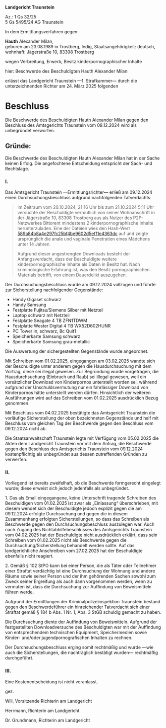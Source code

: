 **Landgericht Traunstein**

Az.: 1 Qs 32/25  
5 Gs 5495/24 AG Traunstein

In dem Ermittlungsverfahren gegen

**Hauth** Alexander Milan,  
geboren am 23.08.1989 in Trostberg, ledig,
Staatsangehörigkeit: deutsch,
wohnhaft: Jägerstraße 10, 83308 Trostberg

wegen Verbreitung, Erwerb, Besitz kinderpornographischer Inhalte

hier: Beschwerde des Beschuldigten Hauth Alexander Milan

erlässt das Landgericht Traunstein —1. Strafkammer—
durch die unterzeichnenden Richter am 24. März 2025 folgenden

# Beschluss

Die Beschwerde des Beschuldigten Hauth Alexander Milan
gegen den Beschluss des Amtsgerichts Traunstein vom 09.12.2024
wird als unbegründet verworfen.

## Gründe:

Die Beschwerde des Beschuldigten Hauth Alexander Milan hat in der Sache keinen Erfolg.
Die angefochtene Entscheidung entspricht der Sach- und Rechtslage.

### I.

Das Amtsgericht Traunstein —Ermittlungsrichter—
erließ am 09.12.2024 einen Durchsuchungsbeschluss
aufgrund nachfolgenden Tatverdachts:

<blockquote>

Im Zeitraum vom 20.10.2024, 21:16 Uhr bis zum 21.10.2024 5:11 Uhr versuchte der Beschuldigte
vermutlich von seiner Wohnanschrift in der Jägerstraße 10, 83308 Trostberg aus
als Nutzer des P2P-Netzwerkes Bittorent mindestens 2 kinderpornographische Inhalte herunterzuladen.
Eine der Dateien wies den Hash-Wert
[589a84b8a4e297fc25bf4be9602d5ef11e4363dc](https://btdig.com/589a84b8a4e297fc25bf4be9602d5ef11e4363dc)
auf und zeigte ursprünglich die anale und
vaginale Penetration eines Mädchens unter 14 Jahren.

Aufgrund dieser angestrengten Downloads besteht der Anfangsverdacht,
dass der Beschuldigte weitere kinderpornographische Inhalte als Daten in Besitz hat.
Nach kriminologische Erfahrung ist,
was den Besitz pornographischen Materials betrifft,
von einem Dauerdelikt auszugehen.

</blockquote>

Der Durchsuchungsbeschluss wurde am 09.12.2024 vollzogen
und führte zur Sicherstellung nachfolgender Gegenstände:

- Handy Gigaset schwarz <!-- Gigaset GS110, Neupreis 80 Euro, https://geizhals.de/gigaset-gs110-titanium-grey-s30853-h1512-r101-a2094363.html -->
- Handy Samsung <!-- Samsung Galaxy S3, Neupreis 150 Euro, https://geizhals.de/samsung-galaxy-s3-i9300-16gb-blau-a772297.html -->
- Festplatte Fujitsu/Siemens Silber mit Netzteil <!-- Nur das Gehäuse ist von Fujitsu/Siemens, aber ich hab keine Ahnung welche Festplatte da drin war... vielleicht eine 4TB oder 8TB HDD, also Neupreis circa 100 Euro -->
- Laptop schwarz mit Netzteil <!-- One.de Gaming Laptop, Neupreis 1200 Euro -->
- Festplatte Seagate 4 TB ZFN1TDWM <!-- Seagate BarraCuda Compute 4TB, Neupreis 80 Euro, https://geizhals.de/seagate-barracuda-compute-4tb-st4000dm004-a1627258.html -->
- Festplatte Wester Digital 4 TB WX52D602HUNR <!-- Western Digital WD Blue 4TB, Neupreis: 90 Euro, Serial Number: WX52D602HUNR, Model Number: WD40EZAZ-00SF3B0, https://geizhals.de/western-digital-wd-blue-4tb-wd40ezax-a2858191.html -->
- PC Tower in, schwarz, Bc Quit1 <!-- "Bc Quit1" = "be quiet!" Netzteil, Gaming Desktop PC, gebraucht von eBay für circa 600 Euro, Neupreis circa 1200 Euro. In diesem Rechner waren auch meine 2 Haupt-Festplatten, die hab ich zusätzlich eingebaut: 2x Seagate BarraCuda Compute 8TB, Neupreis 2x 140 Euro, https://geizhals.de/seagate-barracuda-compute-8tb-st8000dm004-a1627294.html. Also insgesamt: Neupreis circa 1500 Euro -->
- Speicherkarte Samsung schwarz <!-- microSD card? -->
- Speicherkarte Samsung grau-metallic <!-- microSD card? -->

<!-- Summe: 80 + 150 + 100 + 1200 + 80 + 90 + 1500 = 3200 Euro -->

<!--
One.de Gaming Laptop, Neupreis 1200 Euro
systemhersteller: one.de
product code: 25024
SN: 2022819
hersteller: Clevo
model: NH55HP
SN: NKNH55HPQ001I00124
Modell: Clevo NH55HPQ
CPU: Intel Core i7-11800H (8 Cores / 16 Threads) 2.30GHz (Turbo 4.6 GHz)
RAM: 16GB DDR4
Display: 15.6” LED Full-HD 1920×1080 144Hz matt
GPU: NVIDIA GeForce GTX-3060 6GB DDR6
Akku: 47Wh Lithium-Ion
Netzteil: 180W AC Adapter 100~240V
defekt nach Bauarbeiten am Stromnetz
aber Stadtwerke Trostberg leugnen ihre Täterschaft
und verweigern die Meldung an ihre Versicherung...
vielleicht gehe ich damit zum Zivilgericht
weil Stromnetzbetreiber haften für solche Schäden
-->

Die Auswertung der sichergestellten Gegenstände wurde angeordnet.

<!--
diese "Auswertung" wird circa 2 Jahre dauern
und danach bleiben alle meine Sachen bei den Bullen
weil es könnten vielleicht irgendwo noch Kinderpornos drauf sein...
und eine Entschädigung (3000 Euro!!) kriege ich auch nicht.
Also das ist eine legale Sabotage gegen meine Arbeit.
.
Das Problem ist:
Die meisten Leute (80 bis 90%) schalten ihr Hirn aus
sobald das Stichwort "Kinderpornos" gefallen ist...
weil was ist wichtiger als "die Kinder retten"?
Mit den Beweisen nimmt man es dann nicht mehr so genau...
ganz ähnlich wie beim Stichwort "psychisch krank"
da schalten die Idioten auch ihr Hirn aus
und bleiben hängen auf "der muss weg, der muss weg, ..."
-->

Mit Schreiben vom 01.02.2025, eingegangen am 03.02.2025 wandte sich der Beschuldigte unter
anderem gegen die Hausdurchsuchung mit dem Vortrag, diese sei illegal gewesen.
Zur Begründung wurde vorgetragen, die Hausdurchsuchung (Einbruch und Raub) sei illegal gewesen,
weil ein vorsätzlicher Download von Kinderpornos unterstellt worden sei,
während aufgrund der Unschuldsvermutung
nur ein fahrlässiger Download von Kinderpornos hätte unterstellt werden dürfen.
Hinsichtlich der weiteren Ausführungen
wird auf das Schreiben vom 01.02.2025 ausdrücklich Bezug genommen.

Mit Beschluss vom 04.02.2025 bestätigte das Amtsgericht Traunstein
die vorläufige Sicherstellung der oben bezeichneten Gegenstände
und half mit Beschluss vom gleichen Tag
der Beschwerde gegen den Beschluss vom 09.12.2024 nicht ab.

Die Staatsanwaltschaft Traunstein legte mit Verfügung vom 05.02.2025
die Akten dem Landgericht Traunstein vor
mit dem Antrag, die Beschwerde gegen den Beschluss des Amtsgerichts Traunstein vom 09.12.2024
kostenpflichtig als unbegründet aus dessen zutreffenden Gründen zu verwerfen.

### II.

Vorliegend ist bereits zweifelhaft, ob die Beschwerde formgerecht eingelegt wurde;
diese erweist sich jedoch jedenfalls als unbegründet.

1\. Das als Email eingegangene, keine Unterschrift tragende Schreiben des Beschuldigen vom 01.02.2025
ist zwar als „Einlassung“ überschrieben,
mit diesem wendet sich der Beschuldigte jedoch
explizit gegen die am 09.12.2024 erfolgte Durchsuchung
und gegen die in diesem Zusammenhang erfolgten Sicherstellungen,
so dass das Schreiben als Beschwerde gegen den Durchsuchungsbeschluss auszulegen war.
Auch nach Zugang des Nichtabhilfebeschlusses des Amtsgerichts Traunstein vom 04.02.2025
hat der Beschuldigte nicht ausdrücklich erklärt,
dass sein Schreiben vom 01.02.2025
nicht als Beschwerde gegen die Durchsuchung/Sicherstellung behandelt werden sollte.
Auf das landgerichtliche Anschreiben vom 27.02.2025 hat der Beschuldigte ebenfalls nicht reagiert.

<!--
"Das als Email eingegangene, keine Unterschrift tragende Schreiben"
Ich bin mir ziemlich sicher dass ich meine Einlassung
"vorab per Email" und dann als Brief mit Unterschrift geschickt habe.
Dass "Eingaben ans Gericht" per Email ungültig sind
das hab ich ja schon rausgefunden...
-->

<!-- welches "landgerichtliche Anschreiben vom 27.02.2025"? -->

2\. Gemäß § 102 StPO kann bei einer Person, die als Täter oder Teilnehmer einer Straftat verdächtig
ist eine Durchsuchung der Wohnung und andere Räume sowie seiner Person und der
ihm gehörenden Sachen sowohl zum Zweck seiner Ergreifung als auch dann vorgenommen werden,
wenn zu vermuten ist, dass die Durchsuchung zur Auffindung von Beweismitteln führen werde.

Aufgrund der Ermittlungen der Kriminalpolizeiinspektion Traunstein
bestand gegen den Beschwerdeführer ein hinreichender Tatverdacht
sich einer Straftat gemäß § 184 b Abs. 1 Nr. 1, Abs. 3 StGB schuldig gemacht zu haben.

<!-- nein, es gibt keinen "hinreichenden Tatverdacht" -->

<!--
https://dejure.org/gesetze/StGB/184b.html
Strafgesetzbuch
Besonderer Teil (§§ 80 - 358)	   
13. Abschnitt - Straftaten gegen die sexuelle Selbstbestimmung (§§ 174 - 184l)	   
§ 184b Verbreitung, Erwerb und Besitz kinderpornographischer Inhalte
(1) Mit Freiheitsstrafe von sechs Monaten bis zu zehn Jahren wird bestraft, wer
1.	einen kinderpornographischen Inhalt verbreitet oder der Öffentlichkeit zugänglich macht;
kinderpornographisch ist ein pornographischer Inhalt (§ 11 Absatz 3), wenn er zum Gegenstand hat:
a)	sexuelle Handlungen von, an oder vor einer Person unter vierzehn Jahren (Kind),
b)	die Wiedergabe eines ganz oder teilweise unbekleideten Kindes in aufreizend geschlechtsbetonter Körperhaltung oder
c)	die sexuell aufreizende Wiedergabe der unbekleideten Genitalien oder des unbekleideten Gesäßes eines Kindes,
-->

Die Durchsuchung diente der Auffindung von Beweismitteln. Aufgrund der festgestellten
Downloadversuche des Beschuldigten war mit der Auffindung von entsprechendem technischen
Equipment, Speichermedien sowie Kinder- und/oder jugendpornografischen Inhalten zu rechnen.

Der Durchsuchungsbeschluss erging somit rechtmäßig und wurde
—wie auch die Sicherstellungen, die nachträglich bestätigt wurden—
rechtmäßig durchgeführt.

<!--
Okay, es ist also komplett "legal"
wenn die Bullen mit irgendeinem "Verdacht" bei mir einbrechen
und meine Hardware im Wert von 3000 Euro rauben
und nie wieder zurückgeben und auch keinen Schadensersatz zahlen...
Wie extrem hart dumm sind die Menschen, die für diese scheiss Politik arbeiten gehen?
Der Grundsatz "All Cops Are Bastards" bestätigt sich halt immer wieder. Immer wieder!!
-->

### III.

Eine Kostenentscheidung ist nicht veranlasst.

gez.

Will, Vorsitzende Richterin am Landgericht

Herrmann, Richterin am Landgericht

Dr. Grundmann, Richterin am Landgericht
